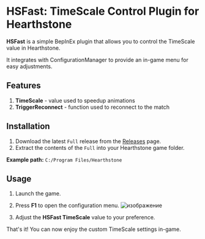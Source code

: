 # HSFast: TimeScale Control Plugin for Hearthstone

**HSFast** is a simple BepInEx plugin that allows you to control the TimeScale value in Hearthstone. 

It integrates with ConfigurationManager to provide an in-game menu for easy adjustments.
## Features
1. **TimeScale** - value used to speedup animations
2. **TriggerReconnect** - function used to reconnect to the match

## Installation

1. Download the latest `Full` release from the [Releases](https://github.com/agitoreiken/hearthstone-speedhack/releases) page.
2. Extract the contents of the `Full` into your Hearthstone game folder.

**Example path:**
`C:/Program Files/Hearthstone`

## Usage

1. Launch the game.
2. Press **F1** to open the configuration menu.
![изображение](https://github.com/user-attachments/assets/e4b9bfff-0e6c-449c-8ecc-5c0293cf8a12)

3. Adjust the **HSFast TimeScale** value to your preference.

That's it! You can now enjoy the custom TimeScale settings in-game.
